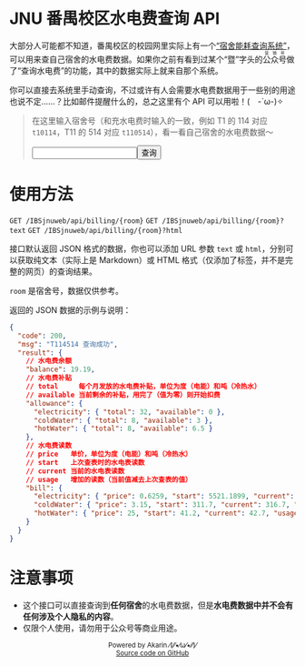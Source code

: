 # JNU 番禺校区水电费查询 API

大部分人可能都不知道，番禺校区的校园网里实际上有一个[“宿舍能耗查询系统”](http://10.136.2.5/IBSjnuweb/)，可以用来查自己宿舍的水电费数据。如果你之前有看到过某个“暨”字头的<ruby>公众号<rt>营销号</rt></ruby>做了“查询水电费”的功能，其中的数据实际上就来自那个系统。

你可以直接去系统里手动查询，不过或许有人会需要水电费数据用于一些别的用途也说不定……？比如邮件提醒什么的，总之这里有个 API 可以用啦！(　-\`ω-)✧

> 在这里输入宿舍号（和充水电费时输入的一致，例如 T1 的 114 对应 `t10114`，T11 的 514 对应 `t110514`），看一看自己宿舍的水电费数据～
>
> <input id="room" type="text"><button id="query">查询</button>

# 使用方法

`GET /IBSjnuweb/api/billing/{room}`
`GET /IBSjnuweb/api/billing/{room}?text`
`GET /IBSjnuweb/api/billing/{room}?html`

接口默认返回 JSON 格式的数据，你也可以添加 URL 参数 `text` 或 `html`，分别可以获取纯文本（实际上是 Markdown）或 HTML 格式（仅添加了标签，并不是完整的网页）的查询结果。

`room` 是宿舍号，数据仅供参考。

返回的 JSON 数据的示例与说明：

```json
{
  "code": 200,
  "msg": "T114514 查询成功",
  "result": {
    // 水电费余额
    "balance": 19.19,
    // 水电费补贴
    // total     每个月发放的水电费补贴，单位为度（电能）和吨（冷热水）
    // available 当前剩余的补贴，用完了（值为零）则开始扣费
    "allowance": {
      "electricity": { "total": 32, "available": 0 },
      "coldWater": { "total": 8, "available": 3 },
      "hotWater": { "total": 8, "available": 6.5 }
    },
    // 水电费读数
    // price   单价，单位为度（电能）和吨（冷热水）
    // start   上次查表时的水电表读数
    // current 当前的水电表读数
    // usage   增加的读数（当前值减去上次查表的值）
    "bill": {
      "electricity": { "price": 0.6259, "start": 5521.1899, "current": 5670.3599, "usage": 149.17 },
      "coldWater": { "price": 3.15, "start": 311.7, "current": 316.7, "usage": 5 },
      "hotWater": { "price": 25, "start": 41.2, "current": 42.7, "usage": 1.5 }
    }
  }
}
```

# 注意事项
* 这个接口可以直接查询到**任何宿舍**的水电费数据，但是**水电费数据中并不会有任何涉及个人隐私的内容**。
* 仅限个人使用，请勿用于公众号等商业用途。

<p style="text-align:center">
    <small>Powered by Akarin ⁄(⁄⁄•⁄ω⁄•⁄⁄)⁄</small>
    <br>
    <small><a href="https://github.com/TransparentLC/IBSjnuweb" target="_blank">Source code on GitHub</a></small>
</p>

<script>(()=>{const n=n=>document.getElementById(n),o=n("room");n("query").onclick=()=>o.value&&open(`api/billing/${o.value}?text`)})()</script>